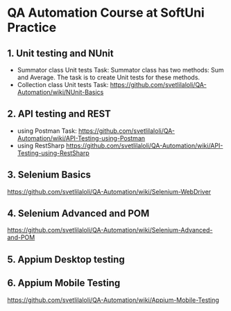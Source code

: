 # QA Automation Course at SoftUni Practice
## 1. Unit testing and NUnit
- Summator class Unit tests
Task: Summator class has two methods: Sum and Average. The task is to create Unit tests for these methods.
- Collection class Unit tests
Task: https://github.com/svetlilaloli/QA-Automation/wiki/NUnit-Basics 
## 2. API testing and REST
- using Postman
Task: https://github.com/svetlilaloli/QA-Automation/wiki/API-Testing-using-Postman
- using RestSharp
https://github.com/svetlilaloli/QA-Automation/wiki/API-Testing-using-RestSharp
## 3. Selenium Basics
https://github.com/svetlilaloli/QA-Automation/wiki/Selenium-WebDriver
## 4. Selenium Advanced and POM
https://github.com/svetlilaloli/QA-Automation/wiki/Selenium-Advanced-and-POM
## 5. Appium Desktop testing

## 6. Appium Mobile Testing
https://github.com/svetlilaloli/QA-Automation/wiki/Appium-Mobile-Testing
